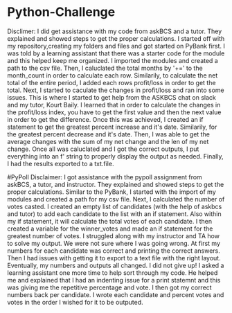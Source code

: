 # Python-Challenge
Disclimer: I did get assistance with my code from askBCS and a tutor. They explained and showed steps to get the proper calculations. 
I started off with my repository,creating my folders and files and got started on PyBank first. 
I was told by a learning assistant that there was a starter code for the module and this helped keep me organized.
I imported the modules and created a path to the csv file.
Then, I caluclated the total months by '+=' to the month_count in order to calculate each row.
Similarily, to calculate the net total of the entire period, I added each rows profit/loss in order to get the total.
Next, I started to caculate the changes in profit/loss and ran into some issues. This is where I started to get help from the ASKBCS chat on slack and my tutor, Kourt Baily.
I learned that in order to calculate the changes in the profit/loss index, you have to get the first value and then the next value in order to get the difference.
Once this was achieved, I created an if statement to get the greatest percent increase and it's date. 
Similarily, for the greatest percent decrease and it's date. 
Then, I was able to get the average changes with the sum of my net change and the len of my net change.
Once all was caluclated and I got the correct outputs, I put everything into an f' string to properly display the output as needed. 
Finally, I had the results exported to a txt.file. 

#PyPoll
Disclaimer:  I got assistance with the pypoll assignment from askBCS, a tutor, and instructor. They explained and showed steps to get the proper calculations. 
Similar to the PyBank, I started with the import of my modules and created a path for my csv file.
Next, I calculated the number of votes casted. 
I created an empty list of candidates (with the help of askbcs and tutor) to add each candidate to the list with an if statement. 
Also within my if statement, it will calculate the total votes of each candidate.
I then created a variable for the winner_votes and made an if statement for the greatest number of votes. 
I struggled along with my instructor and TA how to solve my output. We were not sure where I was going wrong. 
At first my numbers for each candidate was correct and printing the correct answers. 
Then I had issues with getting it to export to a text file with the right layout.
Eventually, my numbers and outputs all changed. 
I did not give up! 
I asked a learning assistant one more time to help sort through my code. 
He helped me and explained that I had an indenting issue for a print statemnt and this was giving me the repetitive percentage and vote. 
I then got my correct numbers back per candidate. 
I wrote each candidate and percent votes and votes in the order I wished for it to be outputed. 




